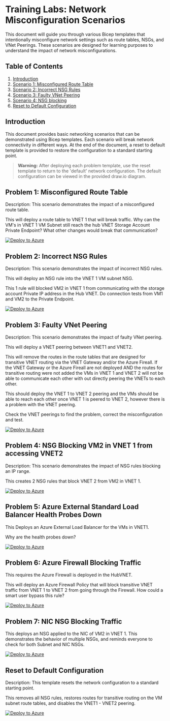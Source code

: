 # Training Labs: Network Misconfiguration Scenarios

This document will guide you through various Bicep templates that intentionally misconfigure network settings such as route tables, NSGs, and VNet Peerings. These scenarios are designed for learning purposes to understand the impact of network misconfigurations.

## Table of Contents
1. [Introduction](#introduction)
2. [Scenario 1: Misconfigured Route Table](#scenario-1-misconfigured-route-table)
3. [Scenario 2: Incorrect NSG Rules](#scenario-2-incorrect-nsg-rules)
4. [Scenario 3: Faulty VNet Peering](#scenario-3-faulty-vnet-peering)
5. [Scenario 4: NSG blocking](#scenario-4-nsg-blocking-vm2-in-vnet-1-from-accessing-vnet2)
6. [Reset to Default Configuration](#reset-to-default-configuration)

## Introduction
This document provides basic networking scenarios that can be demonstrated using Bicep templates. Each scenario will break network connectivity in different ways. At the end of the document, a reset to default template is provided to restore the configuration to a standard starting point.

> **Warning:** After deploying each problem template, use the reset template to return to the 'default' network configuration. The default configuration can be viewed in the provided draw.io diagram.

## Problem 1: Misconfigured Route Table
Description: This scenario demonstrates the impact of a misconfigured route table.

This will deploy a route table to VNET 1 that will break traffic. 
Why can the VM's in VNET 1 VM Subnet still reach the hub VNET Storage Account Private Endpoint? What other changes would break that communication?

[![Deploy to Azure](https://aka.ms/deploytoazurebutton)](https://portal.azure.com/#create/Microsoft.Template/uri/https%3A%2F%2Fraw.githubusercontent.com%2FMicrosoftAzureAaron%2FNET_TrainingLabs%2Fmain%2FProblems%2Fmisconfiguredroutetable.json)

## Problem 2: Incorrect NSG Rules
Description: This scenario demonstrates the impact of incorrect NSG rules.

This will deploy an NSG rule into the VNET 1 VM subnet NSG.

This 1 rule will blocked VM2 in VNET 1 from communicating with the storage account Private IP address in the Hub VNET. Do connection tests from VM1 and VM2 to the Private Endpoint.

[![Deploy to Azure](https://aka.ms/deploytoazurebutton)](https://portal.azure.com/#create/Microsoft.Template/uri/https%3A%2F%2Fraw.githubusercontent.com%2FMicrosoftAzureAaron%2FNET_TrainingLabs%2Fmain%2FProblems%2FNSGBlockingPE.json)

## Problem 3: Faulty VNet Peering
Description: This scenario demonstrates the impact of faulty VNet peering.

This will deploy a VNET peering between VNET1 and VNET2. 

This will remove the routes in the route tables that are designed for transitive VNET routing via the VNET Gateway and/or the Azure Fireall. If the VNET Gateway or the Azure Fireall are not deployed AND the routes for transitive routing were not added the VMs in VNET 1 and VNET 2 will not be able to communicate each other with out directly peering the VNETs to each other. 

This should deploy the VNET 1 to VNET 2 peering and the VMs should be able to reach each other once VNET 1 is peered to VNET 2, however there is a problem with the VNET peering. 

Check the VNET peerings to find the problem, correct the misconfiguration and test. 

[![Deploy to Azure](https://aka.ms/deploytoazurebutton)](https://portal.azure.com/#create/Microsoft.Template/uri/https%3A%2F%2Fraw.githubusercontent.com%2FMicrosoftAzureAaron%2FNET_TrainingLabs%2Fmain%2FProblems%2FFaultyVNETPeering.json)

## Problem 4: NSG Blocking VM2 in VNET 1 from accessing VNET2
Description: This scenario demonstrates the impact of NSG rules blocking an IP range.

This creates 2 NSG rules that block VNET 2 from VM2 in VNET 1.

[![Deploy to Azure](https://aka.ms/deploytoazurebutton)](https://portal.azure.com/#create/Microsoft.Template/uri/https%3A%2F%2Fraw.githubusercontent.com%2FMicrosoftAzureAaron%2FNET_TrainingLabs%2Fmain%2FProblems%2FNSGBlockingvnet1VM2toVNET2.json)

## Problem 5: Azure External Standard Load Balancer Health Probes Down

This Deploys an Azure External Load Balancer for the VMs in VNET1. 

Why are the health probes down?

[![Deploy to Azure](https://aka.ms/deploytoazurebutton)](https://portal.azure.com/#create/Microsoft.Template/uri/https%3A%2F%2Fraw.githubusercontent.com%2FMicrosoftAzureAaron%2FNET_TrainingLabs%2Fmain%2FVNET1%2FVNET1-ExternalStandardLB.json)

## Problem 6: Azure Firewall Blocking Traffic

This requires the Azure Firewall is deployed in the HubVNET. 

This will deploy an Azure Firewall Policy that will block transitive VNET traffic from VNET 1 to VNET 2 from going through the Firewall. How could a smart user bypass this rule?

[![Deploy to Azure](https://aka.ms/deploytoazurebutton)](https://portal.azure.com/#create/Microsoft.Template/uri/https%3A%2F%2Fraw.githubusercontent.com%2FMicrosoftAzureAaron%2FNET_TrainingLabs%2Fmain%2FProblems%2FAzureFirewallBlocking.json)

## Problem 7: NIC NSG Blocking Traffic

This deploys an NSG applied to the NIC of VM2 in VNET 1. This demonstrates the behavior of multiple NSGs, and reminds everyone to check for both Subnet and NIC NSGs.

[![Deploy to Azure](https://aka.ms/deploytoazurebutton)](https://portal.azure.com/#create/Microsoft.Template/uri/https%3A%2F%2Fraw.githubusercontent.com%2FMicrosoftAzureAaron%2FNET_TrainingLabs%2Fmain%2FProblems%2FAzureFirewallBlocking.json)

## Reset to Default Configuration
Description: This template resets the network configuration to a standard starting point.

This removes all NSG rules, restores routes for transitive routing on the VM subnet route tables, and disables the VNET1 - VNET2 peering. 

[![Deploy to Azure](https://aka.ms/deploytoazurebutton)](https://portal.azure.com/#create/Microsoft.Template/uri/https%3A%2F%2Fraw.githubusercontent.com%2FMicrosoftAzureAaron%2FNET_TrainingLabs%2Fmain%2FFixes%2FFullReset.json)
